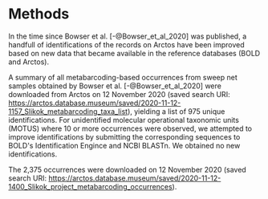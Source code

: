 
# Methods

In the time since Bowser et al. [-@Bowser_et_al_2020] was published, a handfull of identifications of the records on Arctos have been improved based on new data that became available in the reference databases (BOLD and Arctos).

A summary of all metabarcoding-based occurrences from sweep net samples obtained by Bowser et al. [-@Bowser_et_al_2020] were downloaded from Arctos on 12 November 2020 (saved search URI: <https://arctos.database.museum/saved/2020-11-12-1157_Slikok_metabarcoding_taxa_list>), yielding a list of 975 unique identifications. For unidentified molecular operational taxonomic units (MOTUS) where 10 or more occurrences were observed, we attempted to improve identifications by submitting the corresponding sequences to BOLD's Identification Engince and NCBI BLASTn. We obtained no new identifications.

The 2,375 occurrences were downloaded on 12 November 2020 (saved search URI: <https://arctos.database.museum/saved/2020-11-12-1400_Slikok_project_metabarcoding_occurrences>).
